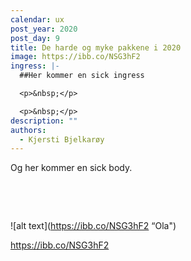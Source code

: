 ```yaml
---
calendar: ux
post_year: 2020
post_day: 9
title: De harde og myke pakkene i 2020
image: https://ibb.co/NSG3hF2
ingress: |-
  ##Her kommer en sick ingress

  <p>&nbsp;</p>

  <p>&nbsp;</p>
description: ""
authors:
  - Kjersti Bjelkarøy
---
```

Og her kommer en sick body.

<p>&nbsp;</p>

<p>&nbsp;</p>


!\[alt text](https://ibb.co/NSG3hF2 “Ola")



https://ibb.co/NSG3hF2